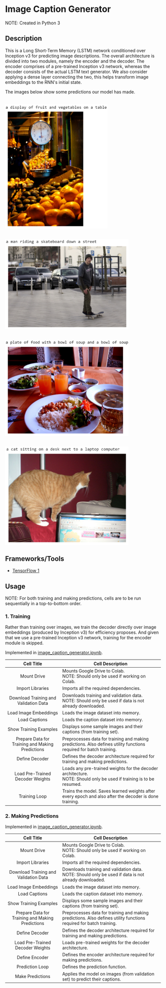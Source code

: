 # Image Caption Generator

NOTE: Created in Python 3


## Description

This is a Long Short-Term Memory (LSTM) network conditioned over Inception v3 for predicting image descriptions. The overall architecture is divided into two modules, namely the encoder and the decoder. The encoder comprises of a pre-trained Inception v3 network, whereas the decoder consists of the actual LSTM text generator. We also consider applying a dense layer connecting the two, this helps transform image embeddings to the RNN's initial state.

The images below show some predictions our model has made.

<br><img src="/sample_predictions/sample_1.png" height="400">

<br><img src="/sample_predictions/sample_2.png" width="400">

<br><img src="/sample_predictions/sample_3.png" width="400">

<br><img src="/sample_predictions/sample_4.png" width="400">


## Frameworks/Tools

- [TensorFlow 1](https://www.tensorflow.org/api_docs/python/tf/compat/v1)


## Usage

NOTE: For both training and making predictions, cells are to be run sequentially in a top-to-bottom order.

### 1. Training

Rather than training over images, we train the decoder directly over image embeddings (produced by Inception v3) for efficiency proposes. And given that we use a pre-trained Inception v3 network, training for the encoder module is skipped.

Implemented in [image_caption_generator.ipynb](/image_caption_generator.ipynb).

Cell Title | Cell Description
:---: | ---
Mount Drive | Mounts Google Drive to Colab. <br>NOTE: Should only be used if working on Colab.
Import Libraries | Imports all the required dependencies.
Download Training and Validation Data | Downloads training and validation data. <br>NOTE: Should only be used if data is not already downloaded.
Load Image Embeddings | Loads the image dataset into memory.
Load Captions | Loads the caption dataset into memory.
Show Training Examples | Displays some sample images and their captions (from training set).
Prepare Data for Training and Making Predictions | Preprocesses data for training and making predictions. Also defines utility functions required for batch training.
Define Decoder | Defines the decoder architecture required for training and making predictions.
Load Pre-Trained Decoder Weights | Loads any pre-trained weights for the decoder architecture. <br>NOTE: Should only be used if training is to be resumed.
Training Loop | Trains the model. Saves learned weights after every epoch and also after the decoder is done training.

### 2. Making Predictions

Implemented in [image_caption_generator.ipynb](/image_caption_generator.ipynb).

Cell Title | Cell Description
:---: | ---
Mount Drive | Mounts Google Drive to Colab. <br>NOTE: Should only be used if working on Colab.
Import Libraries | Imports all the required dependencies.
Download Training and Validation Data | Downloads training and validation data. <br>NOTE: Should only be used if data is not already downloaded.
Load Image Embeddings | Loads the image dataset into memory.
Load Captions | Loads the caption dataset into memory.
Show Training Examples | Displays some sample images and their captions (from training set).
Prepare Data for Training and Making Predictions | Preprocesses data for training and making predictions. Also defines utility functions required for batch training.
Define Decoder | Defines the decoder architecture required for training and making predictions.
Load Pre-Trained Decoder Weights | Loads pre-trained weights for the decoder architecture.
Define Encoder | Defines the encoder architecture required for making predictions.
Prediction Loop | Defines the prediction function.
Make Predictions | Applies the model on images (from validation set) to predict their captions.
